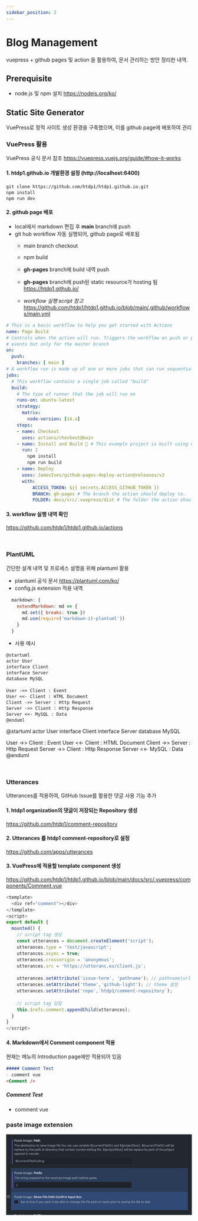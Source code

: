 ```yaml
---
sidebar_position: 2
---
```


# Blog Management

vuepress + github pages 및 action 을 활용하여, 문서 관리하는 방안 정리한 내역.

## Prerequisite
- node.js 및 npm 설치
<https://nodejs.org/ko/>

## Static Site Generator
VuePress로 정적 사이트 생성 환경을 구축했으며, 이를 github page에 배포하여 관리

### VuePress 활용
VuePress 공식 문서 참조
<https://vuepress.vuejs.org/guide/#how-it-works>

#### 1. htdp1.github.io 개발환경 설정 (http://localhost:6400)
```
git clone https://github.com/htdp1/htdp1.github.io.git
npm install
npm run dev
```
#### 2. github page 배포
- local에서 markdown 편집 후 **main** branch에 push
- git hub workflow 자동 실행되어, github page로 배포됨
  - main branch checkout
  - npm build
  - **gh-pages** branch에 build 내역 push
  - **gh-pages** branch에 push된 static resource가 hosting 됨
    <https://htdp1.github.io/>

  - *workflow 실행 script 참고*
    <https://github.com/htdp1/htdp1.github.io/blob/main/.github/workflows/main.yml>

```yml
# This is a basic workflow to help you get started with Actions
name: Page Build
# Controls when the action will run. Triggers the workflow on push or pull request
# events but only for the master branch
on:
  push:
    branches: [ main ]
# A workflow run is made up of one or more jobs that can run sequentially or in parallel
jobs:
  # This workflow contains a single job called "build"
  build:
    # The type of runner that the job will run on
    runs-on: ubuntu-latest
    strategy:
      matrix:
        node-version: [14.x]
    steps:
    - name: Checkout
      uses: actions/checkout@main
    - name: Install and Build 🔧 # This example project is built using npm and outputs the result to the 'build' folder. Replace with the commands required to build your project, or remove this step entirely if your site is pre-built.
      run: |
        npm install
        npm run build
    - name: Deploy
      uses: JamesIves/github-pages-deploy-action@releases/v3
      with:
          ACCESS_TOKEN: ${{ secrets.ACCESS_GITHUB_TOKEN }}
          BRANCH: gh-pages # The branch the action should deploy to.
          FOLDER: docs/src/.vuepress/dist # The folder the action should deploy.
```
#### 3. workflow 실행 내역 확인
<https://github.com/htdp1/htdp1.github.io/actions>

<br/>

### PlantUML
간단한 설계 내역 및 프로세스 설명을 위해 plantuml 활용

- plantuml 공식 문서
<https://plantuml.com/ko/>
- config.js extension 적용 내역
```js
  markdown: {
    extendMarkdown: md => {
      md.set({ breaks: true })
      md.use(require('markdown-it-plantuml'))
    }
  }
```

- 사용 예시
```
@startuml
actor User
interface Client
interface Server
database MySQL

User ->> Client : Event
User <<- Client : HTML Document
Client ->> Server : Http Request
Server ->> Client : Http Response
Server <<- MySQL : Data
@enduml
```

@startuml
actor User
interface Client
interface Server
database MySQL

User ->> Client : Event
User <<- Client : HTML Document
Client ->> Server : Http Request
Server ->> Client : Http Response
Server <<- MySQL : Data
@enduml

<br/>

### Utterances
Utterances를 적용하여, GitHub Issue를 활용한 댓글 사용 기능 추가

#### 1. htdp1 organization의 댓글이 저장되는 Repository 생성
<https://github.com/htdp1/comment-repository>

#### 2. Utterances 를 htdp1 comment-repository로 설정
<https://github.com/apps/utterances>

#### 3. VuePress에 적용할 template component 생성
<https://github.com/htdp1/htdp1.github.io/blob/main/docs/src/.vuepress/components/Comment.vue>
```js
<template>
  <div ref="comment"></div>
</template>
<script>
export default {
  mounted() {
    // script tag 생성
    const utterances = document.createElement('script');
    utterances.type = 'text/javascript';
    utterances.async = true;
    utterances.crossorigin = 'anonymous';
    utterances.src = 'https://utteranc.es/client.js';
    
    utterances.setAttribute('issue-term', 'pathname'); // pathname|url|title|og:title 중 택 1
    utterances.setAttribute('theme','github-light'); // theme 설정
    utterances.setAttribute('repo',`htdp1/comment-repository`);

    // script tag 삽입
    this.$refs.comment.appendChild(utterances);
  }
}
</script>
```

#### 4. Markdown에서 Comment component 적용
현재는 메뉴의 Introduction page에만 적용되어 있음

```md
##### Comment Test
- comment vue
<Comment />
```

##### Comment Test
- comment vue
<Comment />



### paste image extension

![](./images/2021-07-31-21-02-03.png)

